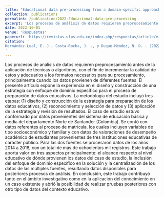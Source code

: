 ```yaml
---
title: "Educational data pre-processing from a domain-specific approach"
collection: publications
permalink: /publication/2022-Educacional-data-pre-processing
excerpt: 'Los procesos de análisis de datos requieren preprocesamiento antes de la aplicación de técnicas o algoritmos, con el fin de incrementar la calidad de estos y adecuarlos a los formatos necesarios para su procesamiento, principalmente cuando los datos provienen de diferentes fuentes.'
date: 2022-10-01
venue: 'Respuestas'
paperurl: 'https://revistas.ufps.edu.co/index.php/respuestas/article/view/3113'
citation: '
Hernández-Leal, E. J., Costa-Rocha, J. ., y Duque-Méndez, N. D. . (2022). Pre-procesamiento de datos educativos desde un enfoque de dominio específico. Respuestas, 27(1), 22–37. https://doi.org/10.22463/0122820X.3113
'
---
```

Los procesos de análisis de datos requieren preprocesamiento antes de la aplicación de técnicas o algoritmos, con el fin de incrementar la calidad de estos y adecuarlos a los formatos necesarios para su procesamiento, principalmente cuando los datos provienen de diferentes fuentes. El presente artículo expone la experiencia en el diseño y construcción de una estrategia con enfoque de dominio específico para el proceso de preparación de datos educativos. La metodología del estudio incluyó tres etapas: (1) diseño y construcción de la estrategia para preparación de los datos educativos, (2) reconocimiento y selección de datos y (3) aplicación de la estrategia y revisión de resultados. El caso de estudio estuvo conformado por datos provenientes del sistema de educación básica y media del departamento Norte de Santander (Colombia). Se contó con datos referentes al proceso de matrícula, los cuales incluyen variables de tipo socioeconómico y familiar y con datos de valoraciones de desempeño académico de estudiantes provenientes de tres instituciones educativas de carácter público. Para las dos fuentes se procesaron datos de los años 2014 a 2018, con un total de más de ochocientos mil registros. Este trabajo aporta valor en tres aspectos principalmente: el alcance respecto al nivel educativo de dónde provienen los datos del caso de estudio, la inclusión del enfoque de dominio específico en la solución y la centralización de los datos de las múltiples fuentes, resultando datos disponibles para posteriores procesos de análisis. En conclusión, este trabajo contribuyó tanto en el ámbito investigativo como en la aplicación del conocimiento en un caso existente y abrió la posibilidad de realizar pruebas posteriores con otro tipo de datos del contexto educativo.

